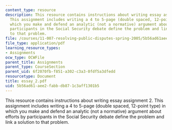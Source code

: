 ```yaml
---
content_type: resource
description: This resource contains instructions about writing essay assignment 2.
  This assignment includes writing a 4 to 5-page (double spaced, 12-point type) in
  which you make and defend an analytic (not a normative) argument about efforts by
  participants in the Social Security debate define the problem and link a solution
  to that problem.
file: /courses/11-007-resolving-public-disputes-spring-2005/5b56ad61aee2fabbdb871c3aff1301b5_essay_2.pdf
file_type: application/pdf
learning_resource_types:
- Assignments
ocw_type: OCWFile
parent_title: Assignments
parent_type: CourseSection
parent_uid: 6f2070fb-f851-a302-c3a3-0fdf5a3dfedd
resourcetype: Document
title: essay_2.pdf
uid: 5b56ad61-aee2-fabb-db87-1c3aff1301b5
---
```

This resource contains instructions about writing essay assignment 2. This assignment includes writing a 4 to 5-page (double spaced, 12-point type) in which you make and defend an analytic (not a normative) argument about efforts by participants in the Social Security debate define the problem and link a solution to that problem.

